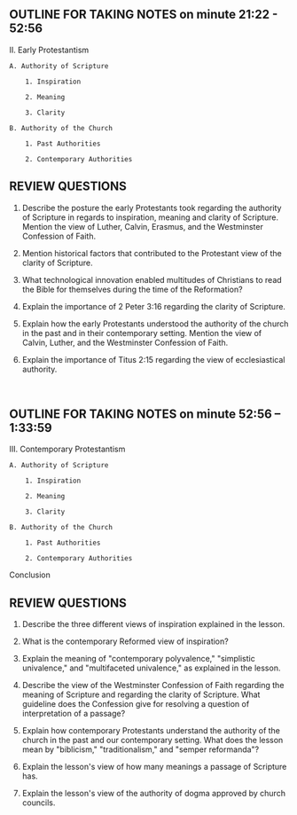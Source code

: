## OUTLINE FOR TAKING NOTES on minute 21:22 - 52:56

II. Early Protestantism 

	A. Authority of Scripture 

  		1. Inspiration 

  		2. Meaning 

  		3. Clarity 

	B. Authority of the Church 

  		1. Past Authorities 

  		2. Contemporary Authorities 



## REVIEW QUESTIONS

1. Describe the posture the early Protestants took regarding the authority of Scripture in regards to inspiration, meaning and clarity of Scripture. Mention the view of Luther, Calvin, Erasmus, and the Westminster Confession of Faith.

2. Mention historical factors that contributed to the Protestant view of the clarity of Scripture.

3. What technological innovation enabled multitudes of Christians to read the Bible for themselves during the time of the Reformation?
    
4. Explain the importance of 2 Peter 3:16 regarding the clarity of Scripture.

5. Explain how the early Protestants understood the authority of the church in the past and in their contemporary setting. Mention the view of Calvin, Luther, and the Westminster Confession of Faith.

6. Explain the importance of Titus 2:15 regarding the view of ecclesiastical authority.


 
## OUTLINE FOR TAKING NOTES on minute 52:56 – 1:33:59

III. Contemporary Protestantism

	A. Authority of Scripture 

  		1. Inspiration

  		2. Meaning

  		3. Clarity

	B. Authority of the Church 

  		1. Past Authorities 

  		2. Contemporary Authorities 

Conclusion


## REVIEW QUESTIONS

1. Describe the three different views of inspiration explained in the lesson.

2. What is the contemporary Reformed view of inspiration?

3. Explain the meaning of "contemporary polyvalence," "simplistic univalence," and "multifaceted univalence," as explained in the lesson.

4. Describe the view of the Westminster Confession of Faith regarding the meaning of Scripture and regarding the clarity of Scripture. What guideline does the Confession give for resolving a question of interpretation of a passage? 

5. Explain how contemporary Protestants understand the authority of the church in the past and our contemporary setting. What does the lesson mean by "biblicism," "traditionalism," and "semper reformanda"?

6. Explain the lesson's view of how many meanings a passage of Scripture has.

7. Explain the lesson's view of the authority of dogma approved by church councils.
